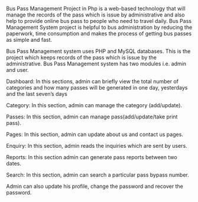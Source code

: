 Bus Pass Management Project in Php is a web-based technology that will manage the records of the pass which is issue by administrative and also help to provide online bus pass to people who need to travel daily. Bus Pass Management System project is helpful to bus administration by reducing the paperwork, time consumption and makes the process of getting bus passes as simple and fast.

Bus Pass Management system uses PHP and MySQL databases. This is the project which keeps records of the pass which is issue by the administrative. Bus Pass Management system has two modules i.e. admin and user.

Dashboard: In this sections, admin can briefly view the total number of categories and how many passes will be generated in one day, yesterdays and the last seven’s days

Category: In this section, admin can manage the category (add/update).

Passes: In this section, admin can manage pass(add/update/take print pass).

Pages: In this section, admin can update about us and contact us pages.

Enquiry: In this section, admin reads the inquiries which are sent by users.

Reports: In this section admin can generate pass reports between two dates.

Search: In this section, admin can search a particular pass bypass number.

Admin can also update his profile, change the password and recover the password.
